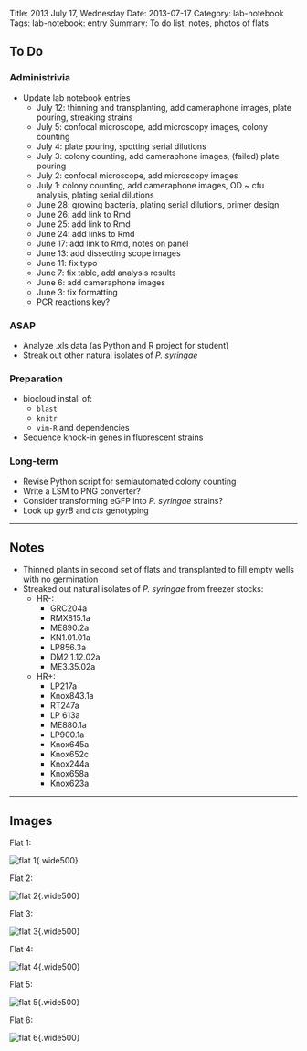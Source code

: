 Title: 2013 July 17, Wednesday
Date: 2013-07-17
Category: lab-notebook
Tags: lab-notebook: entry
Summary: To do list, notes, photos of flats

## To Do ##

### Administrivia ###

- Update lab notebook entries
    - July 12: thinning and transplanting, add cameraphone images, plate pouring, streaking strains
    - July 5: confocal microscope, add microscopy images, colony counting
    - July 4: plate pouring, spotting serial dilutions
    - July 3: colony counting, add cameraphone images, (failed) plate pouring
    - July 2: confocal microscope, add microscopy images 
    - July 1: colony counting, add cameraphone images, OD ~ cfu analysis, plating serial dilutions
    - June 28: growing bacteria, plating serial dilutions, primer design
    - June 26: add link to Rmd
    - June 25: add link to Rmd
    - June 24: add links to Rmd
    - June 17: add link to Rmd, notes on panel
    - June 13: add dissecting scope images
    - June 11: fix typo
    - June 7: fix table, add analysis results 
    - June 6: add cameraphone images
    - June 3: fix formatting
    - PCR reactions key?

### ASAP ###

- Analyze .xls data (as Python and R project for student)
- Streak out other natural isolates of _P. syringae_

### Preparation ###

- biocloud install of:
    - `blast`
    - `knitr`
    - `vim-R` and dependencies
- Sequence knock-in genes in fluorescent strains

### Long-term ###

- Revise Python script for semiautomated colony counting
- Write a LSM to PNG converter?
- Consider transforming eGFP into _P. syringae_ strains? 
- Look up _gyrB_ and _cts_ genotyping

***

## Notes ##

- Thinned plants in second set of flats and transplanted to fill empty wells
  with no germination
- Streaked out natural isolates of _P. syringae_ from freezer stocks:
    - HR-:
        - GRC204a
        - RMX815.1a
        - ME890.2a
        - KN1.01.01a
        - LP856.3a
        - DM2 1.12.02a
        - ME3.35.02a
    - HR+:
        - LP217a
        - Knox843.1a
        - RT247a
        - LP 613a
        - ME880.1a
        - LP900.1a
        - Knox645a
        - Knox652c
        - Knox244a
        - Knox658a
        - Knox623a

***

## Images ##

Flat 1:

![flat 1](http://hanalee.info/static/images/20130717/flat1.jpg "flat 1"){.wide500}

Flat 2:

![flat 2](http://hanalee.info/static/images/20130717/flat2.jpg "flat 2"){.wide500}

Flat 3:

![flat 3](http://hanalee.info/static/images/20130717/flat3.jpg "flat 3"){.wide500}

Flat 4:

![flat 4](http://hanalee.info/static/images/20130717/flat4.jpg "flat 4"){.wide500}

Flat 5:

![flat 5](http://hanalee.info/static/images/20130717/flat5.jpg "flat 5"){.wide500}

Flat 6:

![flat 6](http://hanalee.info/static/images/20130717/flat6.jpg "flat 6"){.wide500}


